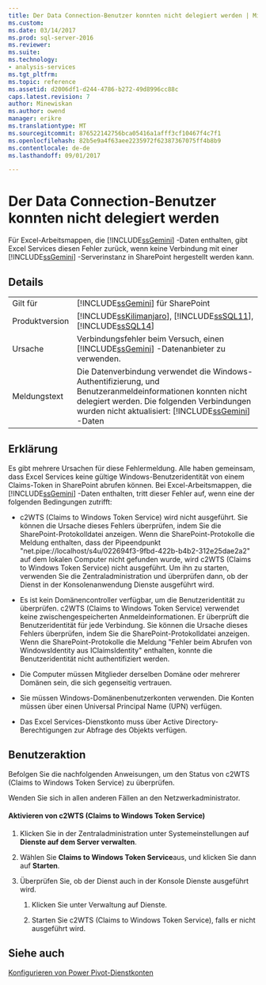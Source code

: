 ```yaml
---
title: Der Data Connection-Benutzer konnten nicht delegiert werden | Microsoft Docs
ms.custom: 
ms.date: 03/14/2017
ms.prod: sql-server-2016
ms.reviewer: 
ms.suite: 
ms.technology:
- analysis-services
ms.tgt_pltfrm: 
ms.topic: reference
ms.assetid: d2006df1-d244-4786-b272-49d8996cc88c
caps.latest.revision: 7
author: Minewiskan
ms.author: owend
manager: erikre
ms.translationtype: MT
ms.sourcegitcommit: 876522142756bca05416a1afff3cf10467f4c7f1
ms.openlocfilehash: 82b5e9a4f63aee2235972f62387367075ff4b8b9
ms.contentlocale: de-de
ms.lasthandoff: 09/01/2017

---
```

# <a name="the-data-connection-user-could-not-be-delegated"></a>Der Data Connection-Benutzer konnten nicht delegiert werden
  Für Excel-Arbeitsmappen, die [!INCLUDE[ssGemini](../../includes/ssgemini-md.md)] -Daten enthalten, gibt Excel Services diesen Fehler zurück, wenn keine Verbindung mit einer [!INCLUDE[ssGemini](../../includes/ssgemini-md.md)] -Serverinstanz in SharePoint hergestellt werden kann.  
  
## <a name="details"></a>Details  
  
|||  
|-|-|  
|Gilt für|[!INCLUDE[ssGemini](../../includes/ssgemini-md.md)] für SharePoint|  
|Produktversion|[!INCLUDE[ssKilimanjaro](../../includes/sskilimanjaro-md.md)], [!INCLUDE[ssSQL11](../../includes/sssql11-md.md)], [!INCLUDE[ssSQL14](../../includes/sssql14-md.md)]|  
|Ursache|Verbindungsfehler beim Versuch, einen [!INCLUDE[ssGemini](../../includes/ssgemini-md.md)] -Datenanbieter zu verwenden.|  
|Meldungstext|Die Datenverbindung verwendet die Windows-Authentifizierung, und Benutzeranmeldeinformationen konnten nicht delegiert werden. Die folgenden Verbindungen wurden nicht aktualisiert: [!INCLUDE[ssGemini](../../includes/ssgemini-md.md)] -Daten|  
  
## <a name="explanation"></a>Erklärung  
 Es gibt mehrere Ursachen für diese Fehlermeldung. Alle haben gemeinsam, dass Excel Services keine gültige Windows-Benutzeridentität von einem Claims-Token in SharePoint abrufen können. Bei Excel-Arbeitsmappen, die [!INCLUDE[ssGemini](../../includes/ssgemini-md.md)] -Daten enthalten, tritt dieser Fehler auf, wenn eine der folgenden Bedingungen zutrifft:  
  
-   c2WTS (Claims to Windows Token Service) wird nicht ausgeführt. Sie können die Ursache dieses Fehlers überprüfen, indem Sie die SharePoint-Protokolldatei anzeigen. Wenn die SharePoint-Protokolle die Meldung enthalten, dass der Pipeendpunkt "net.pipe://localhost/s4u/022694f3-9fbd-422b-b4b2-312e25dae2a2" auf dem lokalen Computer nicht gefunden wurde, wird c2WTS (Claims to Windows Token Service) nicht ausgeführt. Um ihn zu starten, verwenden Sie die Zentraladministration und überprüfen dann, ob der Dienst in der Konsolenanwendung Dienste ausgeführt wird.  
  
-   Es ist kein Domänencontroller verfügbar, um die Benutzeridentität zu überprüfen. c2WTS (Claims to Windows Token Service) verwendet keine zwischengespeicherten Anmeldeinformationen. Er überprüft die Benutzeridentität für jede Verbindung. Sie können die Ursache dieses Fehlers überprüfen, indem Sie die SharePoint-Protokolldatei anzeigen. Wenn die SharePoint-Protokolle die Meldung "Fehler beim Abrufen von WindowsIdentity aus IClaimsIdentity" enthalten, konnte die Benutzeridentität nicht authentifiziert werden.  
  
-   Die Computer müssen Mitglieder derselben Domäne oder mehrerer Domänen sein, die sich gegenseitig vertrauen.  
  
-   Sie müssen Windows-Domänenbenutzerkonten verwenden. Die Konten müssen über einen Universal Principal Name (UPN) verfügen.  
  
-   Das Excel Services-Dienstkonto muss über Active Directory-Berechtigungen zur Abfrage des Objekts verfügen.  
  
## <a name="user-action"></a>Benutzeraktion  
 Befolgen Sie die nachfolgenden Anweisungen, um den Status von c2WTS (Claims to Windows Token Service) zu überprüfen.  
  
 Wenden Sie sich in allen anderen Fällen an den Netzwerkadministrator.  
  
#### <a name="enable-claims-to-windows-token-service"></a>Aktivieren von c2WTS (Claims to Windows Token Service)  
  
1.  Klicken Sie in der Zentraladministration unter Systemeinstellungen auf **Dienste auf dem Server verwalten**.  
  
2.  Wählen Sie **Claims to Windows Token Service**aus, und klicken Sie dann auf **Starten**.  
  
3.  Überprüfen Sie, ob der Dienst auch in der Konsole Dienste ausgeführt wird.  
  
    1.  Klicken Sie unter Verwaltung auf Dienste.  
  
    2.  Starten Sie c2WTS (Claims to Windows Token Service), falls er nicht ausgeführt wird.  
  
## <a name="see-also"></a>Siehe auch  
 [Konfigurieren von Power Pivot-Dienstkonten](../../analysis-services/power-pivot-sharepoint/configure-power-pivot-service-accounts.md)  
  
  
